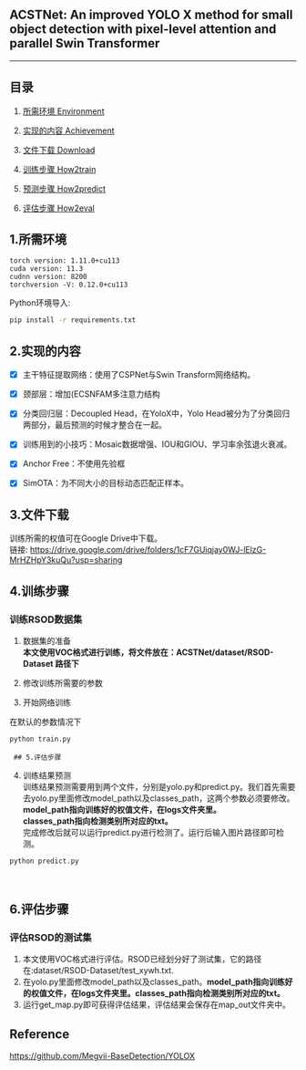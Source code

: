 ## ACSTNet: An improved YOLO X method for small object detection with pixel-level attention and parallel Swin Transformer ##

---

## 目录
1. [所需环境 Environment](#所需环境)

2. [实现的内容 Achievement](#实现的内容)

3. [文件下载 Download](#文件下载)

4. [训练步骤 How2train](#训练步骤)

5. [预测步骤 How2predict](#预测步骤)

6. [评估步骤 How2eval](#评估步骤)



## 1.所需环境

    torch version: 1.11.0+cu113
    cuda version: 11.3
    cudnn version: 8200
    torchversion -V: 0.12.0+cu113

Python环境导入:

```bash
pip install -r requirements.txt
```



## 2.实现的内容
- [x] 主干特征提取网络：使用了CSPNet与Swin Transform网络结构。  
- [x] 颈部层：增加(ECSNFAM多注意力结构
- [x] 分类回归层：Decoupled Head，在YoloX中，Yolo Head被分为了分类回归两部分，最后预测的时候才整合在一起。
- [x] 训练用到的小技巧：Mosaic数据增强、IOU和GIOU、学习率余弦退火衰减。
- [x] Anchor Free：不使用先验框
- [x] SimOTA：为不同大小的目标动态匹配正样本。



## 3.文件下载

训练所需的权值可在Google Drive中下载。  
链接: https://drive.google.com/drive/folders/1cF7GUiqjay0WJ-lElzG-MrHZHpY3kuQu?usp=sharing    



## 4.训练步骤

### 训练RSOD数据集
1. 数据集的准备   
    **本文使用VOC格式进行训练，将文件放在：ACSTNet/dataset/RSOD-Dataset 路径下**

2. 修改训练所需要的参数      

3. 开始网络训练   

  在默认的参数情况下

  ```python
  python train.py
  ```

     ## 5.评估步骤 



4. 训练结果预测   
    训练结果预测需要用到两个文件，分别是yolo.py和predict.py。我们首先需要去yolo.py里面修改model_path以及classes_path，这两个参数必须要修改。   
    **model_path指向训练好的权值文件，在logs文件夹里。   
    classes_path指向检测类别所对应的txt。**   
    完成修改后就可以运行predict.py进行检测了。运行后输入图片路径即可检测。

  ```python
  python predict.py
  ```

​     

## 6.评估步骤 
### 评估RSOD的测试集
1. 本文使用VOC格式进行评估。RSOD已经划分好了测试集，它的路径在:dataset/RSOD-Dataset/test_xywh.txt.
2. 在yolo.py里面修改model_path以及classes_path。**model_path指向训练好的权值文件，在logs文件夹里。classes_path指向检测类别所对应的txt。**  
3. 运行get_map.py即可获得评估结果，评估结果会保存在map_out文件夹中。



## Reference
https://github.com/Megvii-BaseDetection/YOLOX
